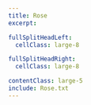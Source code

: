 ```yaml
---
title: Rose
excerpt:

fullSplitHeadLeft:
  cellClass: large-8

fullSplitHeadRight:
  cellClass: large-8

contentClass: large-5
include: Rose.txt
---
```

